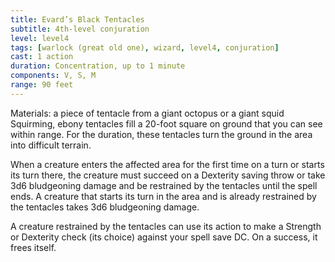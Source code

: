 ```yaml
---
title: Evard’s Black Tentacles
subtitle: 4th-level conjuration
level: level4
tags: [warlock (great old one), wizard, level4, conjuration]
cast: 1 action
duration: Concentration, up to 1 minute
components: V, S, M
range: 90 feet
---
```

Materials: a piece of tentacle from a giant octopus or a giant squid
Squirming, ebony tentacles fill a 20-foot square on ground that you can see within range. For the duration, these tentacles turn the ground in the area into difficult terrain.

When a creature enters the affected area for the first time on a turn or starts its turn there, the creature must succeed on a Dexterity saving throw or take 3d6 bludgeoning damage and be restrained by the tentacles until the spell ends. A creature that starts its turn in the area and is already restrained by the tentacles takes 3d6 bludgeoning damage.

A creature restrained by the tentacles can use its action to make a Strength or Dexterity check (its choice) against your spell save DC. On a success, it frees itself.